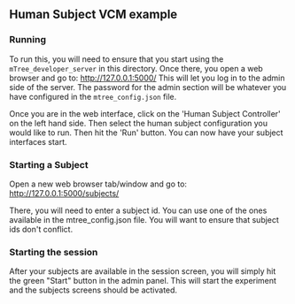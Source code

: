 ## Human Subject VCM example

### Running

To run this, you will need to ensure that you start using the `mTree_developer_server` in this directory. Once there, you open a web browser and go to: http://127.0.0.1:5000/ This will let you log in to the admin side of the server. The password for the admin section will be whatever you have configured in the `mtree_config.json` file. 

Once you are in the web interface, click on the 'Human Subject Controller' on the left hand side. Then select the human subject configuration you would like to run. Then hit the 'Run' button. You can now have your subject interfaces start.

### Starting a Subject

Open a new web browser tab/window and go to: http://127.0.0.1:5000/subjects/

There, you will need to enter a subject id. You can use one of the ones available in the mtree_config.json file. You will want to ensure that subject ids don't conflict.

### Starting the session

After your subjects are available in the session screen, you will simply hit the green "Start" button in the admin panel. This will start the experiment and the subjects screens should be activated.